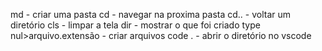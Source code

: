 md - criar uma pasta
cd - navegar na proxima pasta
cd.. - voltar um diretório
cls - limpar a tela
dir - mostrar o que foi criado
type nul>arquivo.extensão - criar arquivos
code . - abrir o diretório no vscode